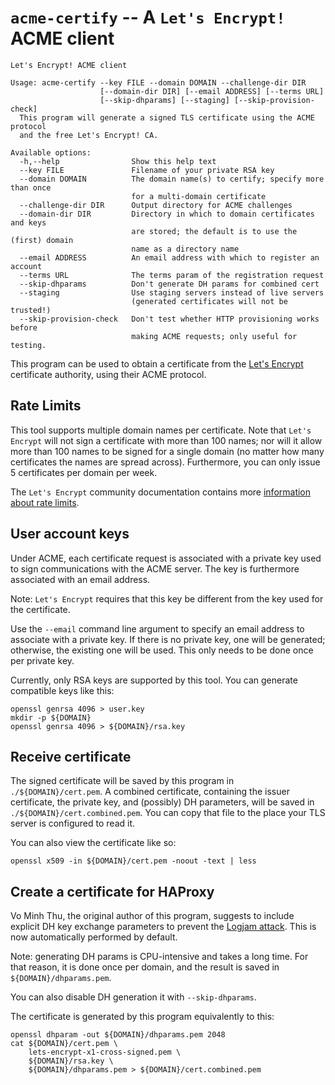 # `acme-certify` -- A `Let's Encrypt!` ACME client

```
Let's Encrypt! ACME client

Usage: acme-certify --key FILE --domain DOMAIN --challenge-dir DIR
                    [--domain-dir DIR] [--email ADDRESS] [--terms URL]
                    [--skip-dhparams] [--staging] [--skip-provision-check]
  This program will generate a signed TLS certificate using the ACME protocol
  and the free Let's Encrypt! CA.

Available options:
  -h,--help                Show this help text
  --key FILE               Filename of your private RSA key
  --domain DOMAIN          The domain name(s) to certify; specify more than once
                           for a multi-domain certificate
  --challenge-dir DIR      Output directory for ACME challenges
  --domain-dir DIR         Directory in which to domain certificates and keys
                           are stored; the default is to use the (first) domain
                           name as a directory name
  --email ADDRESS          An email address with which to register an account
  --terms URL              The terms param of the registration request
  --skip-dhparams          Don't generate DH params for combined cert
  --staging                Use staging servers instead of live servers
                           (generated certificates will not be trusted!)
  --skip-provision-check   Don't test whether HTTP provisioning works before
                           making ACME requests; only useful for testing.
```

This program can be used to obtain a certificate from the
[Let's Encrypt](https://letsencrypt.org/) certificate authority, using their
ACME protocol.

## Rate Limits

This tool supports multiple domain names per certificate. Note that `Let's
Encrypt` will not sign a certificate with more than 100 names; nor will it allow
more than 100 names to be signed for a single domain (no matter how many
certificates the names are spread across). Furthermore, you can only issue 5
certificates per domain per week.

The `Let's Encrypt` community documentation contains more
[information about rate limits](https://community.letsencrypt.org/t/rate-limits-for-lets-encrypt/6769).

## User account keys

Under ACME, each certificate request is associated with a private key used to
sign communications with the ACME server. The key is furthermore associated with
an email address.

Note: `Let's Encrypt` requires that this key be different from the key used for
the certificate.

Use the `--email` command line argument to specify an email address to associate
with a private key.  If there is no private key, one will be generated;
otherwise, the existing one will be used.  This only needs to be done once per
private key.

Currently, only RSA keys are supported by this tool.  You can generate compatible
keys like this:

```
openssl genrsa 4096 > user.key
mkdir -p ${DOMAIN}
openssl genrsa 4096 > ${DOMAIN}/rsa.key
```

## Receive certificate

The signed certificate will be saved by this program in `./${DOMAIN}/cert.pem`.
A combined certificate, containing the issuer certificate, the private key, and
(possibly) DH parameters, will be saved in `./${DOMAIN}/cert.combined.pem`. You
can copy that file to the place your TLS server is configured to read it.

You can also view the certificate like so:

```
openssl x509 -in ${DOMAIN}/cert.pem -noout -text | less
```

## Create a certificate for HAProxy

Vo Minh Thu, the original author of this program, suggests to include explicit
DH key exchange parameters to prevent the [Logjam attack](https://weakdh.org/).
This is now automatically performed by default.

Note: generating DH params is CPU-intensive and takes a long time. For that
reason, it is done once per domain, and the result is saved in
`${DOMAIN}/dhparams.pem`.

You can also disable DH generation it with `--skip-dhparams`.

The certificate is generated by this program equivalently to this:

```
openssl dhparam -out ${DOMAIN}/dhparams.pem 2048
cat ${DOMAIN}/cert.pem \
    lets-encrypt-x1-cross-signed.pem \
    ${DOMAIN}/rsa.key \
    ${DOMAIN}/dhparams.pem > ${DOMAIN}/cert.combined.pem
```
